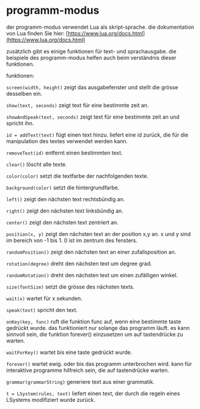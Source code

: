 #  programm-modus

der programm-modus verwendet Lua als skript-sprache.
die dokumentation von Lua finden Sie hier:
[https://www.lua.org/docs.html](https://www.lua.org/docs.html)

zusätzlich gibt es einige funktionen für text- und sprachausgabe.
die beispiele des programm-modus helfen auch beim verständnis dieser funktionen. 

funktionen:

`screen(width, height)`
zeigt das ausgabefenster und stellt die grösse desselben ein.

`show(text, seconds)`
zeigt text für eine bestimmte zeit an.

`showAndSpeak(text, seconds)`
zeigt text für eine bestimmte zeit an und spricht ihn.

`id = addText(text)`
fügt einen text hinzu. liefert eine id zurück, die für die manipulation des textes verwendet werden kann.

`removeText(id)`
entfernt einen bestimmten text.

`clear()`
löscht alle texte.

`color(color)`
setzt die textfarbe der nachfolgenden texte.

`background(color)`
setzt die hintergrundfarbe.

`left()`
zeigt den nächsten text rechtsbündig an.

`right()`
zeigt den nächsten text linksbündig an.

`center()`
zeigt den nächsten text zentriert an.

`position(x, y)`
zeigt den nächsten text an der position x,y an. x und y sind im bereich von -1 bis 1. 0 ist im zentrum des fensters.

`randomPosition()`
zeigt den nächsten text an einer zufallsposition an.

`rotation(degree)`
dreht den nächsten text um degree grad.

`randomRotation()`
dreht den nächsten text um einen zufälligen winkel.

`size(fontSize)`
setzt die grösse des nächsten texts.

`wait(x)`
wartet für x sekunden.

`speak(text)`
spricht den text.

`onKey(key, func)`
ruft die funktion func auf, wenn eine bestimmte taste gedrückt wurde. das funktioniert nur solange das programm läuft. es kann sinnvoll sein, die funktion forever() einzusetzen um auf tastendrücke zu warten.

`waitForKey()`
wartet bis eine taste gedrückt wurde.

`forever()`
wartet ewig. oder bis das programm unterbrochen wird. kann für interaktive programme hilfreich sein, die auf tastendrücke warten.

`grammar(grammarString)`
generiere text aus einer grammatik.

`t = LSystem(rules, text)`
liefert einen text, der durch die regeln eines LSystems modifiziert wurde zurück.

